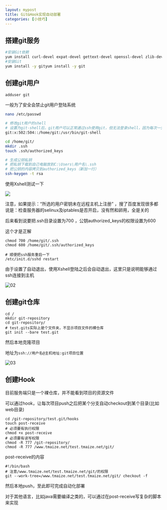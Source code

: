 ```yaml
---
layout: mypost
title: Git&Hook实现自动部署
categories: [小技巧]
---
```


## 搭建git服务

```bash
#安装Git依赖
yum install curl-devel expat-devel gettext-devel openssl-devel zlib-devel perl-devel
#安装Git
yum install -y gityum install -y git
```

## 创建git用户

```bash
adduser git
```

一般为了安全会禁止git用户登陆系统

```bash
nano /etc/passwd

# 修改git用户的shell
# 设置为git-shell后，git用户可以正常通过ssh使用git，但无法登录shell，因为每次一登录就自动退出
git:x:502:504::/home/git:/usr/bin/git-shell

cd /home/git/
mkdir .ssh
touch .ssh/authorized_keys

# 生成公钥私钥
# 把私钥下载到自己电脑放到C:\Users\用户名\.ssh
# 把公钥的内容拷贝到authorized_keys（新加一行）
ssh-keygen -t rsa
```

使用Xshell测试一下

![](01.png)


注意，如果提示：“所选的用户密钥未在远程主机上注册” ，搜了百度发现很多都说是：检查服务器的selinux及iptables是否开启，没有然和卵用，全是关的

后来看到说要把.ssh目录设置为700 ，公钥authorized_keys的权限设置为600

这个才是正解

```
chmod 700 /home/git/.ssh 
chmod 600 /home/git/.ssh/authorized_keys 

# 顺便把ssh服务重启一下 
/etc/init.d/sshd restart
```

由于设置了自动退出，使用Xshell登陆之后会自动退出，这里只是说明能够通过ssh连接到主机

![02](02.png)


## 创建git仓库

```
cd /
mkdir git-repository
cd git-repository/
# test.gits实际上是个文件夹，不显示项目文件的裸仓库
git init --bare test.git
```

然后本地克隆项目

地址为`ssh://用户名@主机地址:git项目位置`

![03](03.png)


## 创建Hook

目前服务端只是一个裸仓库，并不能看到项目的资源文件

可以通过hook，让每次项目push之后把某个分支自动checkout到某个目录(比如web目录)

```
cd /git-repository/test.git/hooks
touch post-receive
# 必须要有执行权限
chmod +x post-receive
# 必须要有读写权限
chmod -R 777 /git-repository/
chmod -R 777 /www.tmaize.net/test.tmaize.net/git/
```

post-receive的内容

```
#!/bin/bash
# 注意/www.tmaize.net/test.tmaize.net/git/的权限
git --work-tree=/www.tmaize.net/test.tmaize.net/git/ checkout -f
```

然后本地push，至此即可完成自动化部署

对于其他语言，比如java需要编译之类的，可以通过在post-receive写复杂的脚本来实现